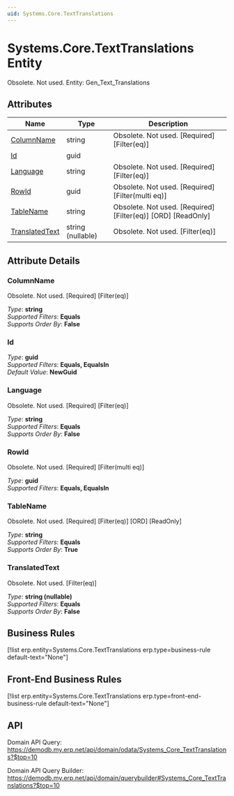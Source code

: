 ```yaml
---
uid: Systems.Core.TextTranslations
---
```

# Systems.Core.TextTranslations Entity

Obsolete. Not used. Entity: Gen_Text_Translations

## Attributes

| Name | Type | Description |
| ---- | ---- | --- |
| [ColumnName](Systems.Core.TextTranslations.md#columnname) | string | Obsolete. Not used. [Required] [Filter(eq)] 
| [Id](Systems.Core.TextTranslations.md#id) | guid |  
| [Language](Systems.Core.TextTranslations.md#language) | string | Obsolete. Not used. [Required] [Filter(eq)] 
| [RowId](Systems.Core.TextTranslations.md#rowid) | guid | Obsolete. Not used. [Required] [Filter(multi eq)] 
| [TableName](Systems.Core.TextTranslations.md#tablename) | string | Obsolete. Not used. [Required] [Filter(eq)] [ORD] [ReadOnly] 
| [TranslatedText](Systems.Core.TextTranslations.md#translatedtext) | string (nullable) | Obsolete. Not used. [Filter(eq)] 


## Attribute Details

### ColumnName

Obsolete. Not used. [Required] [Filter(eq)]

_Type_: **string**  
_Supported Filters_: **Equals**  
_Supports Order By_: **False**  

### Id

_Type_: **guid**  
_Supported Filters_: **Equals, EqualsIn**  
_Default Value_: **NewGuid**  

### Language

Obsolete. Not used. [Required] [Filter(eq)]

_Type_: **string**  
_Supported Filters_: **Equals**  
_Supports Order By_: **False**  

### RowId

Obsolete. Not used. [Required] [Filter(multi eq)]

_Type_: **guid**  
_Supported Filters_: **Equals, EqualsIn**  

### TableName

Obsolete. Not used. [Required] [Filter(eq)] [ORD] [ReadOnly]

_Type_: **string**  
_Supported Filters_: **Equals**  
_Supports Order By_: **True**  

### TranslatedText

Obsolete. Not used. [Filter(eq)]

_Type_: **string (nullable)**  
_Supported Filters_: **Equals**  
_Supports Order By_: **False**  



## Business Rules

[!list erp.entity=Systems.Core.TextTranslations erp.type=business-rule default-text="None"]

## Front-End Business Rules

[!list erp.entity=Systems.Core.TextTranslations erp.type=front-end-business-rule default-text="None"]

## API

Domain API Query:
<https://demodb.my.erp.net/api/domain/odata/Systems_Core_TextTranslations?$top=10>

Domain API Query Builder:
<https://demodb.my.erp.net/api/domain/querybuilder#Systems_Core_TextTranslations?$top=10>

